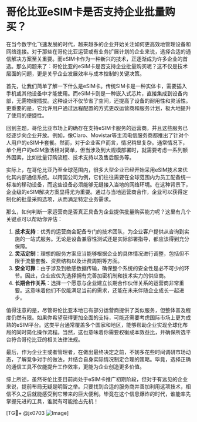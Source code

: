 # 哥伦比亚eSIM卡是否支持企业批量购买？

在当今数字化飞速发展的时代，越来越多的企业开始关注如何更高效地管理设备和网络连接。对于那些在哥伦比亚运营或有业务扩展计划的企业来说，选择合适的通信解决方案至关重要。而eSIM卡作为一种新兴的技术，正逐渐成为许多企业的首选。那么问题来了：哥伦比亚的eSIM卡是否支持企业批量购买呢？这不仅是技术层面的问题，更是关乎企业发展效率与成本控制的关键决策。

首先，让我们简单了解一下什么是eSIM卡。传统SIM卡是一种实体卡，需要插入手机或其他设备中才能使用。而eSIM卡则是一种嵌入式芯片，直接集成到设备内部，无需物理插拔。这种设计不仅节省了空间，还提高了设备的耐用性和灵活性。更重要的是，它允许用户通过远程配置的方式更改运营商和服务计划，极大地提升了使用的便捷性。

回到主题，哥伦比亚市场上的确存在支持eSIM卡服务的运营商，并且这些服务已经逐步向企业开放。例如，像Claro、Movistar等主流电信服务商都推出了针对个人用户的eSIM卡套餐。然而，对于企业客户而言，情况稍显复杂。通常情况下，单个用户的eSIM激活相对简单，但当涉及到大规模部署时，就需要考虑一系列额外因素，比如批量订购流程、技术支持以及售后服务等。

实际上，在哥伦比亚乃至全球范围内，很多大型企业已经开始采用eSIM技术来优化其内部通信系统。以跨国公司为例，它们往往需要在全球范围内为员工配备统一标准的移动设备，而这些设备必须能够无缝接入当地的网络环境。在这种背景下，企业级的eSIM解决方案显得尤为重要。通过与当地运营商合作，企业可以获得定制化的批量采购选项，从而满足特定业务需求。

那么，如何判断一家运营商是否真正具备为企业提供批量购买能力呢？这里有几个关键点可以帮助你评估：

1. **技术支持**：优秀的运营商会配备专门的技术团队，为企业客户提供从咨询到实施的一站式服务。无论是设备兼容性测试还是实际部署指导，都应该得到充分保障。
2. **灵活定制**：理想的服务方案应当能够根据企业的具体情况进行调整，包括但不限于流量套餐、资费结构以及计费周期等方面。
3. **安全可靠**：由于涉及到敏感数据传输，确保整个系统的安全性是必不可少的环节。因此，企业应优先选择拥有完善加密机制和技术实力的供应商。
4. **长期合作关系**：选择一个愿意与企业建立长期合作伙伴关系的运营商非常重要。这意味着他们不仅能满足当前的需求，还能在未来伴随企业成长一起进步。

值得注意的是，尽管哥伦比亚本地已有部分运营商提供了类似服务，但整体普及程度仍然有限。如果你希望获得更加全面的支持，可能还需要考虑国际市场上更为成熟的eSIM平台。这类平台通常覆盖多个国家和地区，能够帮助企业实现全球化布局的同时简化操作流程。当然，这也意味着你需要权衡成本效益比，并确保所选平台符合哥伦比亚的相关法律法规。

最后，作为企业主或者管理者，在做出最终决定之前，不妨多花些时间调研市场动态，了解竞争对手的做法，并结合自身实际情况制定合理的策略。毕竟，选择正确的通信工具不仅能提升工作效率，更能为企业创造更多价值。

综上所述，虽然哥伦比亚目前尚处于eSIM卡推广初期阶段，但对于有远见的企业来说，提前布局无疑是明智之举。只要找到合适的服务商并善加利用这项技术，相信不久之后就能感受到它带来的巨大便利。毕竟在这个信息爆炸的时代，谁能率先掌握先进的工具，谁就有可能抢占先机！

[TG💪+ @jx0703 ![Image](https://github.com/user-attachments/assets/dbca1d08-cadb-493c-b0ec-ad6f7a83f270)]